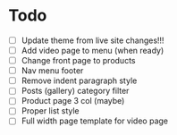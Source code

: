 # Todo

- [ ] Update theme from live site changes!!!
- [ ] Add video page to menu (when ready)
- [ ] Change front page to products
- [ ] Nav menu footer
- [ ] Remove indent paragraph style
- [ ] Posts (gallery) category filter
- [ ] Product page 3 col (maybe)
- [ ] Proper list style
- [ ] Full width page template for video page 